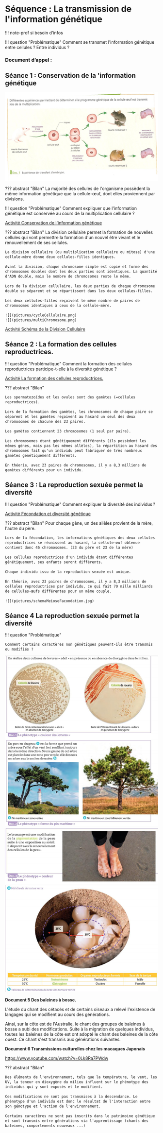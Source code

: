 # Séquence : La transmission de l'information génétique

!!! note-prof
    si besoin d'infos


!!! question "Problématique"
    Comment se transmet l'information génétique entre cellules ? Entre individus ?
    
### Document d’appel :



## Séance 1 : Conservation de la 'information génétique 

![](pictures/transfertEmbryon.png)

??? abstract "Bilan"
    La majorité des cellules de l'organisme possèdent la même information génétique que la cellule-œuf, dont elles proviennent par divisions.


!!! question "Problématique"
    Comment expliquer que l'information génétique est conservée au cours de la multiplication cellulaire ?

[Activité Conservation de l'information génétique](../conservInfoGen)



??? abstract "Bilan"
    La division cellulaire permet la formation de nouvelles cellules qui vont permettre la formation d'un nouvel être vivant et le renouvellement de ses cellules.

    La division cellulaire (ou multiplication cellulaire ou mitose) d'une cellule-mère donne deux cellules-filles identiques.

    Avant la division, chaque chromosome simple est copié et forme des chromosomes doubles dont les deux parties sont identiques. La quantité d'ADN double, mais le nombre de chromosomes reste le même.

    Lors de la division cellulaire, les deux parties de chaque chromosome double se séparent et se répartissent dans les deux cellules-filles.

    Les deux cellules-filles reçoivent le même nombre de paires de chromosomes identiques à ceux de la cellule-mère.

    ![](pictures/cycleCellulaire.png)
    ![](pictures/multiChromosome.png)

[Activité Schéma de la Division Cellulaire](../schDivCell)

## Séance 2 : La formation des cellules reproductrices.

!!! question "Problématique"
    Comment la formation des cellules reproductrices participe-t-elle à la diversité génétique ?
    
[Activité La formation des cellules reproductrices.](../meiose)




??? abstract "Bilan"

    Les spermatozoïdes et les ovules sont des gamètes (=cellules reproductrices).

    Lors de la formation des gamètes, les chromosomes de chaque paire se séparent et les gamètes reçoivent au hasard un seul des deux chromosomes de chacune des 23 paires.

    Les gamètes contiennent 23 chromosomes (1 seul par paire).

    Les chromosomes étant génétiquement différents (ils possèdent les mêmes gènes, mais pas les mêmes allèles), la répartition au hasard des chromosomes fait qu'un individu peut fabriquer de très nombreux gamètes génétiquement différents.

    En théorie, avec 23 paires de chromosomes, il y a 8,3 millions de gamètes différents pour un individu.

## Séance 3 : La reproduction sexuée permet la diversité

!!! question "Problématique"
    Comment expliquer la diversité des individus ?
    
[Activité Fécondation et diversité génétique](../fecDiversite)


??? abstract "Bilan"
    Pour chaque gène, un des allèles provient de la mère, l'autre du père.

    Lors de la fécondation, les informations génétiques des deux cellules reproductrices se réunissent au hasard, la cellule-œuf obtenue contient donc 46 chromosomes. (23 du père et 23 de la mère)

    Les cellules reproductrices d'un individu étant différentes génétiquement, ses enfants seront différents.

    Chaque individu issu de la reproduction sexuée est unique.

    En théorie, avec 23 paires de chromosomes, il y a 8,3 millions de cellules reproductrices par individu, ce qui fait 70 mille milliards de cellules-œufs différentes pour un même couple.

    ![](pictures/schemaMeioseFacondation.jpg)

## Séance 4 La reproduction sexuée permet la diversité

!!! question "Problématique"

    Comment certains caractères non génétiques peuvent-ils être transmis ou modifiés ?

![](pictures/caractNonGen.png)
![](pictures/caractNonGen2.png)
![](pictures/caractNonGen3.png)

**Document 5 Des baleines à bosse.**

L'étude du chant des cétacés et de certains oiseaux a relevé l'existence de langages qui se modifient au cours des générations.

Ainsi, sur la côte est de l'Australie, le chant des groupes de baleines à bosse a subi des modifications. Suite à la migration de quelques individus, toutes les baleines de la côte est ont adopté le chant des baleines de la côte ouest. Ce chant s'est transmis aux générations suivantes.

**Document 6 Transmissions culturelles chez les macaques Japonais**

<https://www.youtube.com/watch?v=0Lk8Ra7PWdw>

??? abstract "Bilan"


    Des éléments de l'environnement, tels que la température, le vent, les UV, la teneur en dioxygène du milieu influent sur le phénotype des individus qui y sont exposés et le modifient.

    Ces modifications ne sont pas transmises à la descendance. Le phénotype d'un individu est donc le résultat de l'interaction entre son génotype et l'action de l'environnement.

    Certains caractères ne sont pas inscrits dans le patrimoine génétique et sont transmis entre générations via l'apprentissage (chants des baleines, comportements nouveaux ...)
